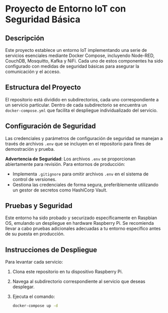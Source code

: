 # Proyecto de Entorno IoT con Seguridad Básica

## Descripción

Este proyecto establece un entorno IoT implementando una serie de servicios esenciales mediante Docker Compose, incluyendo Node-RED, CouchDB, Mosquitto, Kafka y NiFi. Cada uno de estos componentes ha sido configurado con medidas de seguridad básicas para asegurar la comunicación y el acceso.

## Estructura del Proyecto

El repositorio está dividido en subdirectorios, cada uno correspondiente a un servicio particular. Dentro de cada subdirectorio se encuentra un `docker-compose.yml` que facilita el despliegue individualizado del servicio.

## Configuración de Seguridad

Las credenciales y parámetros de configuración de seguridad se manejan a través de archivos `.env` que se incluyen en el repositorio para fines de demostración y prueba. 

**Advertencia de Seguridad**: Los archivos `.env` se proporcionan abiertamente para revisión. Para entornos de producción:

- Implementa `.gitignore` para omitir archivos `.env` en el sistema de control de versiones.
- Gestiona las credenciales de forma segura, preferiblemente utilizando un gestor de secretos como HashiCorp Vault.

## Pruebas y Seguridad

Este entorno ha sido probado y securizado específicamente en Raspbian OS, emulando un despliegue en hardware Raspberry Pi. Se recomienda llevar a cabo pruebas adicionales adecuadas a tu entorno específico antes de su puesta en producción.

## Instrucciones de Despliegue

Para levantar cada servicio:

1. Clona este repositorio en tu dispositivo Raspberry Pi.
2. Navega al subdirectorio correspondiente al servicio que deseas desplegar.
3. Ejecuta el comando:

   ```sh
   docker-compose up -d
